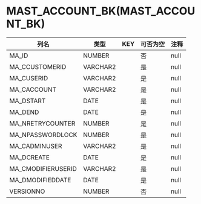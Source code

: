 # MAST_ACCOUNT_BK(MAST_ACCOUNT_BK)
| 列名   | 类型   | KEY  | 可否为空 | 注释   |
| ---- | ---- | ---- | ---- | ---- |
|MA_ID|NUMBER||否|null|
|MA_CCUSTOMERID|VARCHAR2||是|null|
|MA_CUSERID|VARCHAR2||是|null|
|MA_CACCOUNT|VARCHAR2||是|null|
|MA_DSTART|DATE||是|null|
|MA_DEND|DATE||是|null|
|MA_NRETRYCOUNTER|NUMBER||是|null|
|MA_NPASSWORDLOCK|NUMBER||是|null|
|MA_CADMINUSER|VARCHAR2||是|null|
|MA_DCREATE|DATE||是|null|
|MA_CMODIFIERUSERID|VARCHAR2||是|null|
|MA_DMODIFIEDDATE|DATE||是|null|
|VERSIONNO|NUMBER||否|null|
